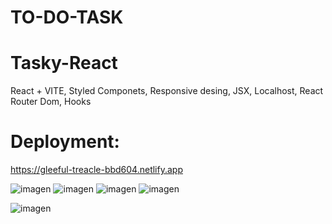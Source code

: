 # TO-DO-TASK
# Tasky-React
React + VITE,
Styled Componets, 
Responsive desing, 
JSX, 
Localhost,
React Router Dom, 
Hooks
# Deployment:
https://gleeful-treacle-bbd604.netlify.app




![imagen](https://user-images.githubusercontent.com/114000603/226415348-ae1875a1-68e0-4790-b4f3-7755d2983733.png)
![imagen](https://user-images.githubusercontent.com/114000603/226415465-741e594e-db03-477f-861b-3703e5b43750.png)
![imagen](https://user-images.githubusercontent.com/114000603/226415602-275e3837-2cdc-4905-8fd1-1485891eff3a.png)
![imagen](https://user-images.githubusercontent.com/114000603/226415826-d83a8262-657f-41ab-aa9d-ec8f5f8dcc97.png)

![imagen](https://user-images.githubusercontent.com/114000603/226257092-82921d49-45e2-4027-a7aa-16f893b64378.png)
